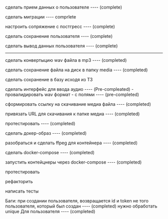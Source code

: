 сделать прием данных о пользователе ---- (complete)

сделать миграции ---- comprlete

настроить сопряжение с постгресс ---- (complete)

сделать сохранение пользователя ---- (complete)

сделать вывод данных пользователя ---- (complete)

---------------------------------------------------------

сделать конвертыцию wav файла в mp3 ---- (completed)

сделать сохранение файла на диск в папку media ---- (completed)

сделать сохранение в базу исходя из ТЗ

сделать интерфейс для ввода аудио ---- (Pre-compleated)
    - провалидировать wav формат
    - с полями ---- (pre-completed)

сформировать ссылку на скачивание медиа файла ---- (completed)

привязать URL для скачивания к папке медиа ---- (completed)

протестировать ---- (completed)

сделать докер-образ ---- (completed)

разобраться и сделать ffpeg для контейнера ---- (completed)

сделать docker-compose ---- (completed)

запустить контейцнеры через docker-compose ---- (completed)

протестировать 

рефакторить

написать тесты

Баги:
    при создании пользователя, возвращается id и token не того пользователя, который был создан ---- (completed)
    нужно обработать unique Для пользователя ---- (completed)